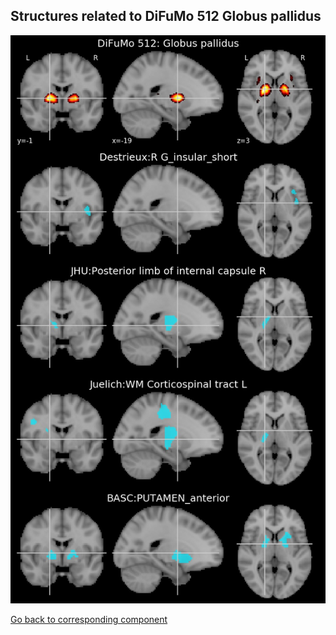 


## Structures related to DiFuMo 512 Globus pallidus

![308](308.jpg "Structures related to DiFuMo 512 Globus pallidus")

[Go back to corresponding component](https://parietal-inria.github.io/DiFuMo/512/html/308.html)
